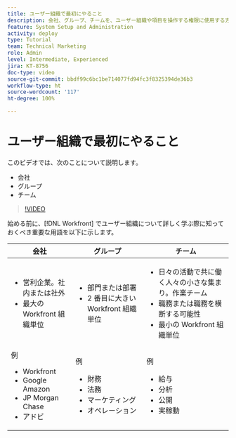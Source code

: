 ```yaml
---
title: ユーザー組織で最初にやること
description: 会社、グループ、チームを、ユーザー組織や項目を操作する権限に使用する方法を説明します。
feature: System Setup and Administration
activity: deploy
type: Tutorial
team: Technical Marketing
role: Admin
level: Intermediate, Experienced
jira: KT-8756
doc-type: video
source-git-commit: bbdf99c6bc1be714077fd94fc3f8325394de36b3
workflow-type: ht
source-wordcount: '117'
ht-degree: 100%

---
```


# ユーザー組織で最初にやること

このビデオでは、次のことについて説明します。

* 会社
* グループ
* チーム

>[!VIDEO](https://video.tv.adobe.com/v/335068/?quality=12&learn=on&enablevpops=1)

始める前に、[!DNL Workfront] でユーザー組織について詳しく学ぶ際に知っておくべき重要な用語を以下に示します。

| 会社 | グループ | チーム |
| --- | --- | --- |
| <ul><li>営利企業。社内または社外</li><li>最大の Workfront 組織単位</li></ul> | <ul><li>部門または部署</li><li>2 番目に大きい Workfront 組織単位</li></ul> | <ul><li>日々の活動で共に働く人々の小さな集まり。作業チーム</li><li>職務または職務を横断する可能性</li><li>最小の Workfront 組織単位</li></ul> |
| 例 <ul><li>Workfront</li><li>Google Amazon</li><li>JP Morgan Chase</li><li>アドビ</li></ul> | 例 <ul><li>財務</li><li>法務</li><li>マーケティング</li><li>オペレーション</li></ul> | 例 <ul><li>給与</li><li>分析</li><li>公開</li><li>実稼動</li></ul> |



